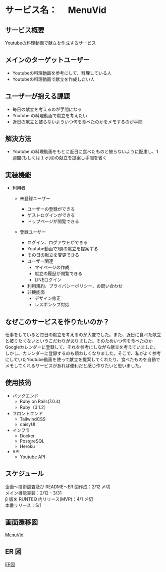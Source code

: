 # サービス名：　 MenuVid

## サービス概要

Youtubeの料理動画で献立を作成するサービス

## メインのターゲットユーザー

- Youtubeの料理動画を参考にして、料理している人</br>
- Youtubeの料理動画で献立を作成したい人</br>

## ユーザーが抱える課題

- 毎日の献立を考えるのが手間になる</br>
- Youtube の料理動画で献立を考えたい</br>
- 近日の献立と被らないよういつ何を食べたのかをメモするのが手間

## 解決方法

- Youtube の料理動画をもとに近日に食べたものと被らないように配慮し、1 週間(もしくは１ヶ月)の献立を提案し手間を省く</br>

## 実装機能

- 利用者</br>
  - 未登録ユーザー</br>
    - ユーザーの登録ができる</br>
    - ゲストログインができる</br>
    - トップページが閲覧できる</br>

  - 登録ユーザー</br>
    - ログイン、ログアウトができる</br>
    - Youtube動画で1週の献立を提案する</br>
    - その日の献立を変更できる<br>
    - ユーザー関連<br>
      - マイページの作成<br>
      - 献立の履歴が閲覧できる<br>
      - LINEログイン<br>
    - 利用規約、プライバシーポリシー、お問い合わせ</br>
    - 非機能面<br>
      - デザイン修正<br>
      - レスポンシブ対応<br>

## なぜこのサービスを作りたいのか？

仕事をしていると毎日の献立を考えるのが大変でした。また、近日に食べた献立と被りたくないというこだわりがありました。そのためいつ何を食べたのかGoogleカレンダーに登録して、それを参考にしながら献立を考えていました。しかし、カレンダーに登録するのも煩わしくなりました。そこで、私がよく参考にしていたYoutube動画を使って献立を提案してくれたり、食べたものを自動でメモしてくれるサービスがあれば便利だと感じ作りたいと思いました。

## 使用技術
- バックエンド
  - Ruby on Rails(7.0.4)
  - Ruby（3.1.2）
- フロントエンド
  - TailwindCSS
  - daisyUI
- インフラ
  - Docker
  - PostgreSQL
  - Heroku
- API
  - Youtube API

## スケジュール

企画〜技術調査及び README〜ER 図作成：2/12 〆切</br>
メイン機能実装：2/12 - 3/31</br>
β 版を RUNTEQ 内リリース(MVP)：4/1 〆切</br>
本番リリース：5/1<br>

## 画面遷移図

[MenuVid](https://www.figma.com/file/qCH0aAnM3k2fJmUI60gIZ0/Youtube%E3%80%80%E3%82%AD%E3%83%83%E3%83%81%E3%83%B3%EF%BC%88%E4%BB%AE%EF%BC%89?node-id=0%3A1&t=mjXWwoaCMv0IuIe6-1)

## ER 図
[ER図](https://viewer.diagrams.net/?tags=%7B%7D&highlight=0000ff&edit=_blank&layers=1&nav=1#G1WBiunSH1UaUV3wj-MIwnOj3ainAz0xxo)
